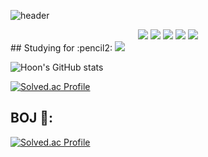 ![header](https://capsule-render.vercel.app/api?type=waving&color=gradient&customColorList=28&height=300&section=header&text=Welcome%20Hoon's%20github&fontSize=70&animation=twinkling)

<div align="center">
	<img src="https://img.shields.io/badge/C++-00599C?style=flat&logo=C++&logoColor=white" />
	<img src="https://img.shields.io/badge/C-A8B9CC?style=flat&logo=C&logoColor=white" />
	<img src="https://img.shields.io/badge/Python-3776AB?style=flat&logo=Python&logoColor=white" />
	<img src="https://img.shields.io/badge/TensorFlow-FF6F00?style=flat&logo=TensorFlow&logoColor=white" />
	<img src="https://img.shields.io/badge/PyTorch-EE4C2C?style=flat&logo=PyTorch&logoColor=white" />
</div>
## Studying for :pencil2:
<img src="https://img.shields.io/badge/ros=22314E?style=flat&logo=ros&logoColor=white"/>

![Hoon's GitHub stats](https://github-readme-stats.vercel.app/api?username=yhoons&theme=gruvbox&show_icons=true)



[![Solved.ac Profile](http://mazassumnida.wtf/api/generate_badge?boj=yhoons)](https://solved.ac/yhoons)<br/>


 ## BOJ 📖: 
 </a>
 
[![Solved.ac Profile](http://mazassumnida.wtf/api/generate_badge?boj=dudgns0407)](https://solved.ac/dudgns0407)<br/>
